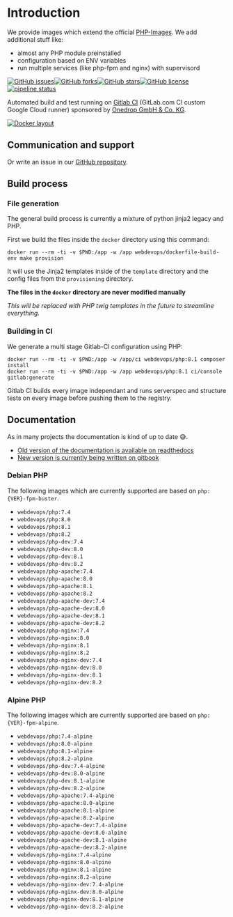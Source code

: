 # Introduction

We provide images which extend the official [PHP-Images](https://hub.docker.com/_/php/tags).
We add additional stuff like:

* almost any PHP module preinstalled
* configuration based on ENV variables
* run multiple services (like php-fpm and nginx) with supervisord

[![GitHub issues](https://img.shields.io/github/issues/webdevops/Dockerfile.svg)](https://github.com/webdevops/Dockerfile/issues)[![GitHub forks](https://img.shields.io/github/forks/webdevops/Dockerfile.svg)](https://github.com/webdevops/Dockerfile/network)[![GitHub stars](https://img.shields.io/github/stars/webdevops/Dockerfile.svg)](https://github.com/webdevops/Dockerfile/stargazers)[![GitHub license](https://img.shields.io/github/license/webdevops/Dockerfile.svg)](https://github.com/webdevops/Dockerfile/blob/master/LICENSE)
[![pipeline status](https://gitlab.com/webdevops/dockerfile/badges/master/pipeline.svg)](https://gitlab.com/webdevops/dockerfile/commits/master)



Automated build and test running on [Gitlab CI](https://gitlab.com/webdevops/dockerfile/) \(GitLab.com CI custom Google Cloud runner\) sponsored by [Onedrop GmbH & Co. KG](https://1drop.de).

[![Docker layout](documentation/gitbook/.gitbook/assets/docker-image-layout.gv.png)](https://github.com/webdevops/Dockerfile/tree/511a870fa90fe53da5c63a95b4254f6980e6d3d2/documentation/docs/resources/images/docker-image-layout.gv.png)

## Communication and support

Or write an issue in our [GitHub repository](https://github.com/webdevops/Dockerfile/issues).

## Build process

### File generation

The general build process is currently a mixture of python jinja2 legacy and PHP.

First we build the files inside the `docker` directory using this command:

```
docker run --rm -ti -v $PWD:/app -w /app webdevops/dockerfile-build-env make provision
``` 

It will use the Jinja2 templates inside of the `template` directory and the 
config files from the `provisioning` directory.

**The files in the `docker` directory are never modified manually**

*This will be replaced with PHP twig templates in the future to streamline everything.*
### Building in CI

We generate a multi stage Gitlab-CI configuration using PHP:

```
docker run --rm -ti -v $PWD:/app -w /app/ci webdevops/php:8.1 composer install
docker run --rm -ti -v $PWD:/app -w /app webdevops/php:8.1 ci/console gitlab:generate
```

Gitlab CI builds every image independant and runs serverspec and structure tests on every
image before pushing them to the registry.

## Documentation

As in many projects the documentation is kind of up to date 😅.

* [Old version of the documentation is available on readthedocs](https://dockerfile.readthedocs.io/)
* [New version is currently being written on gitbook](https://webdevops.gitbook.io/dockerfile)

### Debian PHP

The following images which are currently supported are based on `php:{VER}-fpm-buster`.

* `webdevops/php:7.4`
* `webdevops/php:8.0`
* `webdevops/php:8.1`
* `webdevops/php:8.2`
* `webdevops/php-dev:7.4`
* `webdevops/php-dev:8.0`
* `webdevops/php-dev:8.1`
* `webdevops/php-dev:8.2`
* `webdevops/php-apache:7.4`
* `webdevops/php-apache:8.0`
* `webdevops/php-apache:8.1`
* `webdevops/php-apache:8.2`
* `webdevops/php-apache-dev:7.4`
* `webdevops/php-apache-dev:8.0`
* `webdevops/php-apache-dev:8.1`
* `webdevops/php-apache-dev:8.2`
* `webdevops/php-nginx:7.4`
* `webdevops/php-nginx:8.0`
* `webdevops/php-nginx:8.1`
* `webdevops/php-nginx:8.2`
* `webdevops/php-nginx-dev:7.4`
* `webdevops/php-nginx-dev:8.0`
* `webdevops/php-nginx-dev:8.1`
* `webdevops/php-nginx-dev:8.2`


### Alpine PHP

The following images which are currently supported are based on `php:{VER}-fpm-alpine`.

* `webdevops/php:7.4-alpine`
* `webdevops/php:8.0-alpine`
* `webdevops/php:8.1-alpine`
* `webdevops/php:8.2-alpine`
* `webdevops/php-dev:7.4-alpine`
* `webdevops/php-dev:8.0-alpine`
* `webdevops/php-dev:8.1-alpine`
* `webdevops/php-dev:8.2-alpine`
* `webdevops/php-apache:7.4-alpine`
* `webdevops/php-apache:8.0-alpine`
* `webdevops/php-apache:8.1-alpine`
* `webdevops/php-apache:8.2-alpine`
* `webdevops/php-apache-dev:7.4-alpine`
* `webdevops/php-apache-dev:8.0-alpine`
* `webdevops/php-apache-dev:8.1-alpine`
* `webdevops/php-apache-dev:8.2-alpine`
* `webdevops/php-nginx:7.4-alpine`
* `webdevops/php-nginx:8.0-alpine`
* `webdevops/php-nginx:8.1-alpine`
* `webdevops/php-nginx:8.2-alpine`
* `webdevops/php-nginx-dev:7.4-alpine`
* `webdevops/php-nginx-dev:8.0-alpine`
* `webdevops/php-nginx-dev:8.1-alpine`
* `webdevops/php-nginx-dev:8.2-alpine`
